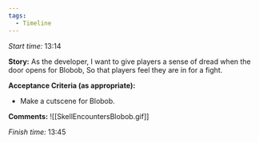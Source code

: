```yaml
---
tags:
  - Timeline
---
```


*Start time:* 13:14

**Story:** 
As the developer, I want to give players a sense of dread when the door opens for Blobob,
So that players feel they are in for a fight.

**Acceptance Criteria (as appropriate):**
- Make a cutscene for Blobob.

**Comments:** 
![[SkellEncountersBlobob.gif]]

*Finish time:* 13:45